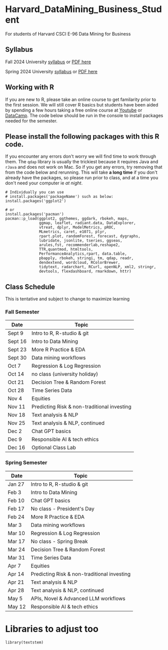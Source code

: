 # Harvard_DataMining_Business_Student
For students of Harvard CSCI E-96 Data Mining for Business

## Syllabus
Fall 2024 University [syllabus](https://harvard.simplesyllabus.com/doc/k6cprbiwb/Fall-Term-2024-Full-Term-CSCI-E-96-1-Data-Mining-for-Business?mode=view)
or [PDF here](https://harvard.simplesyllabus.com/api2/doc-pdf/k6cprbiwb/Fall-Term-2024-Full-Term-CSCI-E-96-1-Data-Mining-for-Business.pdf?locale=en-US)

Spring 2024 University [syllabus](https://harvard.simplesyllabus.com/doc/cs6yu9p2b/Spring-Term-2025-Full-Term-CSCI-E-96-1-Data-Mining-for-Business?mode=view) or 
[PDF here](https://harvard.simplesyllabus.com/api2/doc-pdf/cs6yu9p2b/Spring-Term-2025-Full-Term-CSCI-E-96-1-Data-Mining-for-Business.pdf?locale=en-US)

## Working with R
If you are new to R, please take an online course to get familarity prior to the first session.  We will still cover R basics but students have been aided by spending a few hours taking a free online course at [Youtube](https://www.youtube.com/watch?v=eR-XRSKsuR4) or [DataCamp](https://www.datacamp.com).  The code below should be run in the console to install packages needed for the semester.

## Please install the following packages with this R code.
If you encounter any errors don't worry we will find time to work through them.  The `qdap` library is usually the trickiest because it requires Java and `rJava` and does not work on Mac.  So if you get any errors, try removing that from the code below and rerunning.  This will take **a long time** if you don't already have the packages, so please run prior to class, and at a time you don't need your computer ie *at night*.
```
# Individually you can use 
# install.packages('packageName') such as below:
install.packages('ggplot2')

# or 
install.packages('pacman')
pacman::p_load(ggplot2, ggthemes, ggdark, rbokeh, maps, 
               ggmap, leaflet, radiant.data, DataExplorer,
               vtreat, dplyr, ModelMetrics, pROC,
               MLmetrics, caret, e1071, plyr, 
               rpart.plot, randomForest, forecast, dygraphs,
               lubridate, jsonlite, tseries, ggseas,
               arules,fst, recommenderlab,reshape2,
               TTR,quantmod, htmltools,
               PerformanceAnalytics,rpart, data.table,
               pbapply, rbokeh, stringi, tm, qdap, readr,
               dendextend, wordcloud, RColorBrewer,
               tidytext, radarchart, RCurl, openNLP, xml2, stringr,
               devtools, flexdashboard, rmarkdown, httr)

```

## Class Schedule 

This is tentative and subject to change to maximize learning

### Fall Semester

|Date     | Topic  |
|---------|------------|
| Sept 9  | Intro to R, R-studio & git  |
| Sept 16  | Intro to Data Mining   |
| Sept 23   | More R Practice & EDA  |
| Sept 30  | Data mining workflows  |
| Oct 7   | Regression & Log Regression  |
| Oct 14  | no class (university holiday)  |
| Oct 21   | Decision Tree & Random Forest  |
| Oct 28  | Time Series Data  |
| Nov 4  | Equities  |
| Nov 11   | Predicting Risk & non-traditional investing  |
| Nov 18   | Text analysis & NLP  |
| Nov 25  | Text analysis & NLP, continued  |
| Dec 2  | Chat GPT basics  |
| Dec 9  | Responsible AI & tech ethics  |
| Dec 16   | Optional Class Lab  |

### Spring Semester

|Date     | Topic  |
|---------|------------|
| Jan 27  | Intro to R, R-studio & git  |
| Feb 3   | Intro to Data Mining   |
| Feb 10  | Chat GPT basics  |
| Feb 17  | No class - President's Day  |
| Feb 24  | More R Practice & EDA |
| Mar 3   | Data mining workflows   |
| Mar 10  | Regression & Log Regression   |
| Mar 17  | No class - Spring Break   |
| Mar 24  | Decision Tree & Random Forest  |
| Mar 31  | Time Series Data  |
| Apr 7   | Equities  |
| Apr 14  | Predicting Risk & non-traditional investing |
| Apr 21  | Text analysis & NLP   |
| Apr 28  | Text analysis & NLP, continued  |
| May 5   | APIs, Novel & Advanced LLM workflows  |
| May 12  | Responsible AI & tech ethics  |



# Libraries to adjust too

`library(textstem)`
